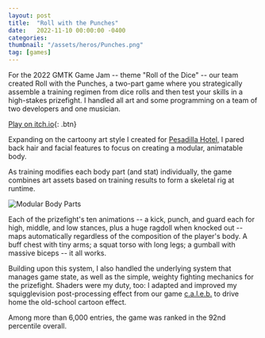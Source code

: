 ```yaml
---
layout: post
title:  "Roll with the Punches"
date:   2022-11-10 00:00:00 -0400
categories: 
thumbnail: "/assets/heros/Punches.png"
tag: [games]
---
```

For the 2022 GMTK Game Jam -- theme "Roll of the Dice" -- our team created Roll with the Punches, a two-part game where you strategically assemble a training regimen from dice rolls and then test your skills in a high-stakes prizefight. I handled all art and some programming on a team of two developers and one musician.

[Play on itch.io](https://gardosj.itch.io/roll-with-the-punches){: .btn}

Expanding on the cartoony art style I created for [Pesadilla Hotel,](https://robertbuckley.itch.io/pesadilla-hotel) I pared back hair and facial features to focus on creating a modular, animatable body. 

As training modifies each body part (and stat) individually, the game combines art assets based on training results to form a skeletal rig at runtime.

![Modular Body Parts](/assets/punches/Body%20Parts.png)

Each of the prizefight's ten animations -- a kick, punch, and guard each for high, middle, and low stances, plus a huge ragdoll when knocked out -- maps automatically regardless of the composition of the player's body. A buff chest with tiny arms; a squat torso with long legs; a gumball with massive biceps -- it all works.

Building upon this system, I also handled the underlying system that manages game state, as well as the simple, weighty fighting mechanics for the prizefight. Shaders were my duty, too: I adapted and improved my squigglevision post-processing effect from our game [c.a.l.e.b.](https://robertbuckley.itch.io/caleb) to drive home the old-school cartoon effect.

Among more than 6,000 entries, the game was ranked in the 92nd percentile overall.